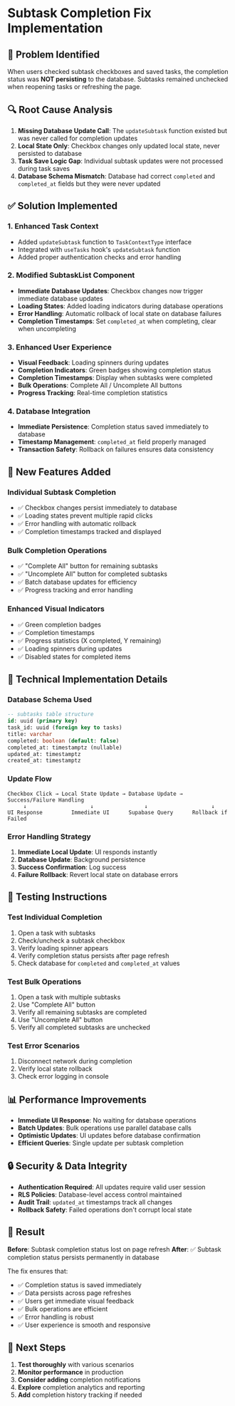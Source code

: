 # Subtask Completion Fix Implementation

## 🎯 **Problem Identified**
When users checked subtask checkboxes and saved tasks, the completion status was **NOT persisting** to the database. Subtasks remained unchecked when reopening tasks or refreshing the page.

## 🔍 **Root Cause Analysis**
1. **Missing Database Update Call**: The `updateSubtask` function existed but was never called for completion updates
2. **Local State Only**: Checkbox changes only updated local state, never persisted to database
3. **Task Save Logic Gap**: Individual subtask updates were not processed during task saves
4. **Database Schema Mismatch**: Database had correct `completed` and `completed_at` fields but they were never updated

## ✅ **Solution Implemented**

### **1. Enhanced Task Context**
- Added `updateSubtask` function to `TaskContextType` interface
- Integrated with `useTasks` hook's `updateSubtask` function
- Added proper authentication checks and error handling

### **2. Modified SubtaskList Component**
- **Immediate Database Updates**: Checkbox changes now trigger immediate database updates
- **Loading States**: Added loading indicators during database operations
- **Error Handling**: Automatic rollback of local state on database failures
- **Completion Timestamps**: Set `completed_at` when completing, clear when uncompleting

### **3. Enhanced User Experience**
- **Visual Feedback**: Loading spinners during updates
- **Completion Indicators**: Green badges showing completion status
- **Completion Timestamps**: Display when subtasks were completed
- **Bulk Operations**: Complete All / Uncomplete All buttons
- **Progress Tracking**: Real-time completion statistics

### **4. Database Integration**
- **Immediate Persistence**: Completion status saved immediately to database
- **Timestamp Management**: `completed_at` field properly managed
- **Transaction Safety**: Rollback on failures ensures data consistency

## 🚀 **New Features Added**

### **Individual Subtask Completion**
- ✅ Checkbox changes persist immediately to database
- ✅ Loading states prevent multiple rapid clicks
- ✅ Error handling with automatic rollback
- ✅ Completion timestamps tracked and displayed

### **Bulk Completion Operations**
- ✅ "Complete All" button for remaining subtasks
- ✅ "Uncomplete All" button for completed subtasks
- ✅ Batch database updates for efficiency
- ✅ Progress tracking and error handling

### **Enhanced Visual Indicators**
- ✅ Green completion badges
- ✅ Completion timestamps
- ✅ Progress statistics (X completed, Y remaining)
- ✅ Loading spinners during updates
- ✅ Disabled states for completed items

## 🔧 **Technical Implementation Details**

### **Database Schema Used**
```sql
-- subtasks table structure
id: uuid (primary key)
task_id: uuid (foreign key to tasks)
title: varchar
completed: boolean (default: false)
completed_at: timestamptz (nullable)
updated_at: timestamptz
created_at: timestamptz
```

### **Update Flow**
```
Checkbox Click → Local State Update → Database Update → Success/Failure Handling
     ↓                    ↓                ↓                    ↓
UI Response         Immediate UI      Supabase Query      Rollback if Failed
```

### **Error Handling Strategy**
1. **Immediate Local Update**: UI responds instantly
2. **Database Update**: Background persistence
3. **Success Confirmation**: Log success
4. **Failure Rollback**: Revert local state on database errors

## 🧪 **Testing Instructions**

### **Test Individual Completion**
1. Open a task with subtasks
2. Check/uncheck a subtask checkbox
3. Verify loading spinner appears
4. Verify completion status persists after page refresh
5. Check database for `completed` and `completed_at` values

### **Test Bulk Operations**
1. Open a task with multiple subtasks
2. Use "Complete All" button
3. Verify all remaining subtasks are completed
4. Use "Uncomplete All" button
5. Verify all completed subtasks are unchecked

### **Test Error Scenarios**
1. Disconnect network during completion
2. Verify local state rollback
3. Check error logging in console

## 📊 **Performance Improvements**

- **Immediate UI Response**: No waiting for database operations
- **Batch Updates**: Bulk operations use parallel database calls
- **Optimistic Updates**: UI updates before database confirmation
- **Efficient Queries**: Single update per subtask completion

## 🔒 **Security & Data Integrity**

- **Authentication Required**: All updates require valid user session
- **RLS Policies**: Database-level access control maintained
- **Audit Trail**: `updated_at` timestamps track all changes
- **Rollback Safety**: Failed operations don't corrupt local state

## 🎉 **Result**

**Before**: Subtask completion status lost on page refresh
**After**: ✅ Subtask completion status persists permanently in database

The fix ensures that:
- ✅ Completion status is saved immediately
- ✅ Data persists across page refreshes
- ✅ Users get immediate visual feedback
- ✅ Bulk operations are efficient
- ✅ Error handling is robust
- ✅ User experience is smooth and responsive

## 🚀 **Next Steps**

1. **Test thoroughly** with various scenarios
2. **Monitor performance** in production
3. **Consider adding** completion notifications
4. **Explore** completion analytics and reporting
5. **Add** completion history tracking if needed 